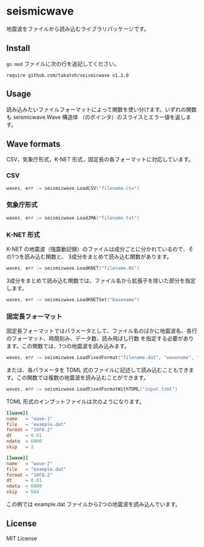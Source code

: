 # seismicwave

地震波をファイルから読み込むライブラリパッケージです。

## Install

`go.mod` ファイルに次の行を追記してください。

```
require github.com/takatoh/seismicwave v1.2.0
```

## Usage

読み込みたいファイルフォーマットによって関数を使い分けます。いずれの関数も seismicwave.Wave 構造体
（のポインタ）のスライスとエラー値を返します。

## Wave formats

CSV，気象庁形式，K-NET 形式，固定長の各フォーマットに対応しています。

### CSV

```go
waves, err := seismicwave.LoadCSV("filename.csv")
```

### 気象庁形式

```go
waves, err := seismicwave.LoadJMA("filename.txt")
```

### K-NET 形式

K-NET の地震波（強震動記録）のファイルは成分ごとに分かれているので、その1つを読み込む関数と、
3成分をまとめて読み込む関数があります。

```go
waves, err := seismicwave.LoadKNET("filename.NS")
```

3成分をまとめて読み込む関数では、ファイル名から拡張子を除いた部分を指定します。

```go
waves, err := seismicwave.LoadKNETSet("basename")
```

### 固定長フォーマット

固定長フォーマットではパラメータとして、ファイル名のほかに地震波名、各行のフォーマット、時間刻み、データ数、読み飛ばし行数
を指定する必要があります。この関数では、1つの地震波を読み込みます。

```go
waves, err := seismicwave.LoadFixedFormat("filename.dat", "wavename", "10F8.2", 0.01, 6000, 2)
```

または、各パラメータを TOML 式のファイルに記述して読み込むこともできます。この関数では複数の地震波を読み込むことができます。

```go
waves, err := seismicwave.LoadFixedFormatWithTOML("input.toml")
```

TOML 形式のインプットファイルは次のようになります。

```toml
[[wave]]
name   = "wave-1"
file   = "example.dat"
format = "10F8.2"
dt     = 0.01
ndata  = 6000
skip   = 2

[[wave]]
name   = "wave-2"
file   = "example.dat"
format = "10F8.2"
dt     = 0.01
ndata  = 6000
skip   = 604
```

この例では example.dat ファイルから2つの地震波を読み込んでいます。

## License

MIT License
